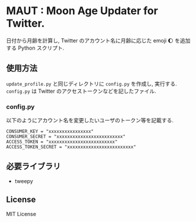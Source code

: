 # MAUT : Moon Age Updater for Twitter. 
日付から月齢を計算し, Twitter のアカウント名に月齢に応じた emoji 🌔 
を追加する Python スクリプト. 

## 使用方法
`update_profile.py` と同じディレクトリに `config.py` を作成し, 実行する. 
`config.py` は Twitter のアクセストークンなどを記したファイル. 

### config.py
以下のようにアカウント名を変更したいユーザのトークン等を記載する. 
```
CONSUMER_KEY = "xxxxxxxxxxxxxxxx"
CONSUMER_SECRET = "xxxxxxxxxxxxxxxxxxxxxxxxx"
ACCESS_TOKEN = "xxxxxxxxxxxxxxxxxxxxxxxxx"
ACCESS_TOKEN_SECRET = "xxxxxxxxxxxxxxxxxxxxxxxxx"
```

## 必要ライブラリ
* tweepy

## License
MIT License
